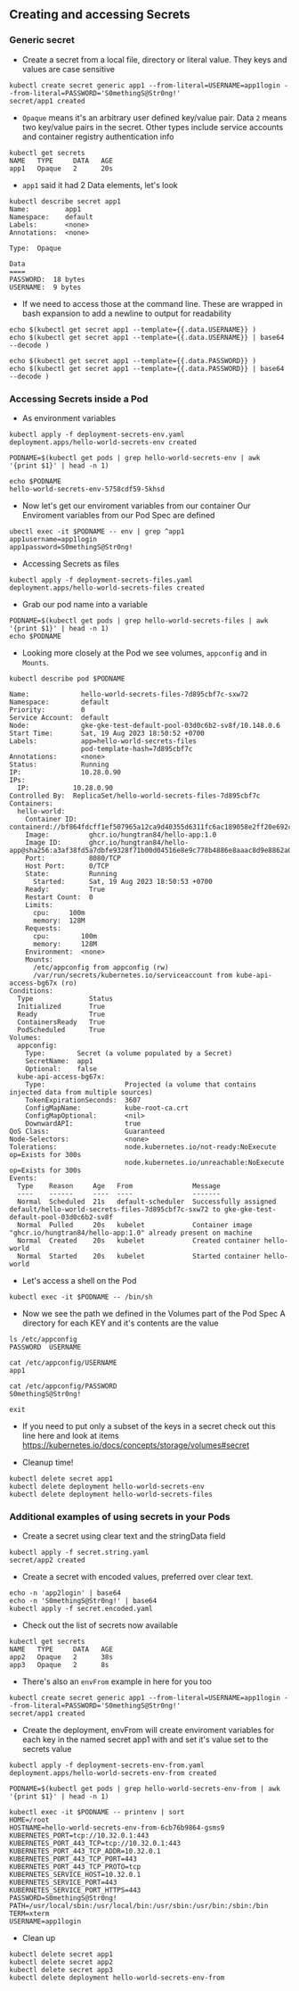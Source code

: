 ## Creating and accessing Secrets

### Generic secret  
- Create a secret from a local file, directory or literal value.
They keys and values are case sensitive

```
kubectl create secret generic app1 --from-literal=USERNAME=app1login --from-literal=PASSWORD='S0methingS@Str0ng!'
secret/app1 created
```


- `Opaque` means it's an arbitrary user defined key/value pair. Data `2` means two key/value pairs in the secret.
Other types include service accounts and container registry authentication info

```
kubectl get secrets
NAME   TYPE     DATA   AGE
app1   Opaque   2      20s
```

- `app1` said it had 2 Data elements, let's look

```
kubectl describe secret app1
Name:         app1
Namespace:    default
Labels:       <none>
Annotations:  <none>

Type:  Opaque

Data
====
PASSWORD:  18 bytes
USERNAME:  9 bytes
```

- If we need to access those at the command line.
These are wrapped in bash expansion to add a newline to output for readability

```
echo $(kubectl get secret app1 --template={{.data.USERNAME}} )
echo $(kubectl get secret app1 --template={{.data.USERNAME}} | base64 --decode )

echo $(kubectl get secret app1 --template={{.data.PASSWORD}} )
echo $(kubectl get secret app1 --template={{.data.PASSWORD}} | base64 --decode )
```



### Accessing Secrets inside a Pod

- As environment variables

```
kubectl apply -f deployment-secrets-env.yaml
deployment.apps/hello-world-secrets-env created
```

```
PODNAME=$(kubectl get pods | grep hello-world-secrets-env | awk '{print $1}' | head -n 1)

echo $PODNAME
hello-world-secrets-env-5758cdf59-5khsd
```

- Now let's get our enviroment variables from our container
Our Enviroment variables from our Pod Spec are defined

```
ubectl exec -it $PODNAME -- env | grep ^app1
app1username=app1login
app1password=S0methingS@Str0ng!
```

- Accessing Secrets as files

```
kubectl apply -f deployment-secrets-files.yaml
deployment.apps/hello-world-secrets-files created
```

- Grab our pod name into a variable

```
PODNAME=$(kubectl get pods | grep hello-world-secrets-files | awk '{print $1}' | head -n 1)
echo $PODNAME
```

- Looking more closely at the Pod we see volumes, `appconfig` and in `Mounts`.

```
kubectl describe pod $PODNAME

Name:             hello-world-secrets-files-7d895cbf7c-sxw72
Namespace:        default
Priority:         0
Service Account:  default
Node:             gke-gke-test-default-pool-03d0c6b2-sv8f/10.148.0.6
Start Time:       Sat, 19 Aug 2023 18:50:52 +0700
Labels:           app=hello-world-secrets-files
                  pod-template-hash=7d895cbf7c
Annotations:      <none>
Status:           Running
IP:               10.28.0.90
IPs:
  IP:           10.28.0.90
Controlled By:  ReplicaSet/hello-world-secrets-files-7d895cbf7c
Containers:
  hello-world:
    Container ID:   containerd://bf864fdcff1ef507965a12ca9d40355d6311fc6ac189058e2ff20e692c87977a
    Image:          ghcr.io/hungtran84/hello-app:1.0
    Image ID:       ghcr.io/hungtran84/hello-app@sha256:a3af38fd5a7dbfe9328f71b00d04516e8e9c778b4886e8aaac8d9e8862a09bc7
    Port:           8080/TCP
    Host Port:      0/TCP
    State:          Running
      Started:      Sat, 19 Aug 2023 18:50:53 +0700
    Ready:          True
    Restart Count:  0
    Limits:
      cpu:     100m
      memory:  128M
    Requests:
      cpu:        100m
      memory:     128M
    Environment:  <none>
    Mounts:
      /etc/appconfig from appconfig (rw)
      /var/run/secrets/kubernetes.io/serviceaccount from kube-api-access-bg67x (ro)
Conditions:
  Type              Status
  Initialized       True 
  Ready             True 
  ContainersReady   True 
  PodScheduled      True 
Volumes:
  appconfig:
    Type:        Secret (a volume populated by a Secret)
    SecretName:  app1
    Optional:    false
  kube-api-access-bg67x:
    Type:                    Projected (a volume that contains injected data from multiple sources)
    TokenExpirationSeconds:  3607
    ConfigMapName:           kube-root-ca.crt
    ConfigMapOptional:       <nil>
    DownwardAPI:             true
QoS Class:                   Guaranteed
Node-Selectors:              <none>
Tolerations:                 node.kubernetes.io/not-ready:NoExecute op=Exists for 300s
                             node.kubernetes.io/unreachable:NoExecute op=Exists for 300s
Events:
  Type    Reason     Age   From               Message
  ----    ------     ----  ----               -------
  Normal  Scheduled  21s   default-scheduler  Successfully assigned default/hello-world-secrets-files-7d895cbf7c-sxw72 to gke-gke-test-default-pool-03d0c6b2-sv8f
  Normal  Pulled     20s   kubelet            Container image "ghcr.io/hungtran84/hello-app:1.0" already present on machine
  Normal  Created    20s   kubelet            Created container hello-world
  Normal  Started    20s   kubelet            Started container hello-world
```

- Let's access a shell on the Pod

```
kubectl exec -it $PODNAME -- /bin/sh
```

- Now we see the path we defined in the Volumes part of the Pod Spec
A directory for each KEY and it's contents are the value

```
ls /etc/appconfig
PASSWORD  USERNAME

cat /etc/appconfig/USERNAME
app1

cat /etc/appconfig/PASSWORD
S0methingS@Str0ng!

exit
```

- If you need to put only a subset of the keys in a secret check out this line here and look at items
https://kubernetes.io/docs/concepts/storage/volumes#secret


- Cleanup time!

```
kubectl delete secret app1
kubectl delete deployment hello-world-secrets-env
kubectl delete deployment hello-world-secrets-files
```


### Additional examples of using secrets in your Pods

- Create a secret using clear text and the stringData field

```
kubectl apply -f secret.string.yaml
secret/app2 created
```

- Create a secret with encoded values, preferred over clear text.

```
echo -n 'app2login' | base64
echo -n 'S0methingS@Str0ng!' | base64
kubectl apply -f secret.encoded.yaml
```

- Check out the list of secrets now available 

```
kubectl get secrets
NAME   TYPE     DATA   AGE
app2   Opaque   2      38s
app3   Opaque   2      8s
```

- There's also an `envFrom` example in here for you too

```
kubectl create secret generic app1 --from-literal=USERNAME=app1login --from-literal=PASSWORD='S0methingS@Str0ng!'
secret/app1 created
```

- Create the deployment, envFrom will create  enviroment variables for each key in the named secret app1 with and set it's value set to the secrets value

```
kubectl apply -f deployment-secrets-env-from.yaml
deployment.apps/hello-world-secrets-env-from created

PODNAME=$(kubectl get pods | grep hello-world-secrets-env-from | awk '{print $1}' | head -n 1)

kubectl exec -it $PODNAME -- printenv | sort
HOME=/root
HOSTNAME=hello-world-secrets-env-from-6cb76b9864-gsms9
KUBERNETES_PORT=tcp://10.32.0.1:443
KUBERNETES_PORT_443_TCP=tcp://10.32.0.1:443
KUBERNETES_PORT_443_TCP_ADDR=10.32.0.1
KUBERNETES_PORT_443_TCP_PORT=443
KUBERNETES_PORT_443_TCP_PROTO=tcp
KUBERNETES_SERVICE_HOST=10.32.0.1
KUBERNETES_SERVICE_PORT=443
KUBERNETES_SERVICE_PORT_HTTPS=443
PASSWORD=S0methingS@Str0ng!
PATH=/usr/local/sbin:/usr/local/bin:/usr/sbin:/usr/bin:/sbin:/bin
TERM=xterm
USERNAME=app1login
```

- Clean up

```
kubectl delete secret app1
kubectl delete secret app2
kubectl delete secret app3
kubectl delete deployment hello-world-secrets-env-from
```
